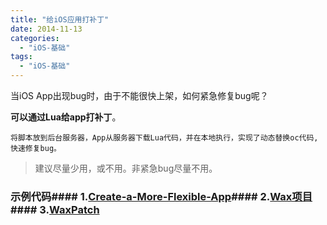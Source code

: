 ```yaml
---
title: "给iOS应用打补丁"
date: 2014-11-13
categories:
  - "iOS-基础"
tags:
  - "iOS-基础"
---
```

<!--more-->

当iOS App出现bug时，由于不能很快上架，如何紧急修复bug呢？

**可以通过Lua给app打补丁**。
    
    将脚本放到后台服务器，App从服务器下载Lua代码，并在本地执行，实现了动态替换oc代码,快速修复bug。
    
>建议尽量少用，或不用。非紧急bug尽量不用。
   
### 示例代码#### 1.[Create-a-More-Flexible-App](https://github.com/mmin18/Create-a-More-Flexible-App)#### 2.[Wax项目](http://github.com/probablycorey/wax)#### 3.[WaxPatch](https://github.com/mmin18/WaxPatch)